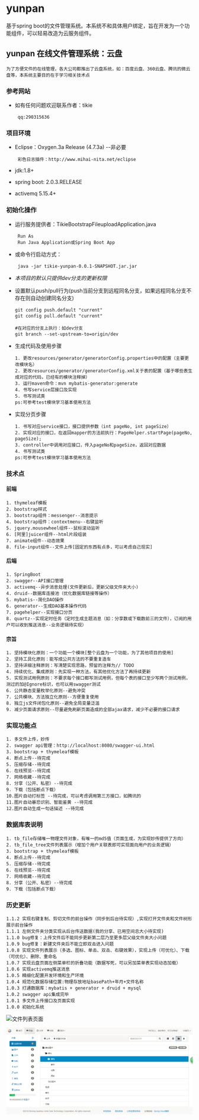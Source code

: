 # yunpan
基于spring boot的文件管理系统。本系统不和具体用户绑定，旨在开发为一个功能组件，可以轻易改造为云服务组件。

## yunpan 在线文件管理系统：云盘
    
    为了方便文件的在线管理，各大公司都推出了云盘系统，如：百度云盘、360云盘、腾讯的微云盘等，本系统主要目的在于学习相关技术点

### 参考网站
 
 + 如有任何问题欢迎联系作者：tikie
 
        qq:290315636
    
### 项目环境
 - Eclipse：Oxygen.3a Release (4.7.3a) --非必要
 
        彩色日志插件：http://www.mihai-nita.net/eclipse
 - jdk:1.8+
 - spring boot: 2.0.3.RELEASE
 - activemq 5.15.4+

### 初始化操作
 
 + 运行服务提供者：TikieBootstrapFileuploadApplication.java
    
        Run As
        Run Java Application或Spring Boot App
 + 或命令行启动方式：
 
        java -jar tikie-yunpan-0.0.1-SNAPSHOT.jar.jar

 + *本项目的默认只提供dev分支的更新权限*
 
 + 设置默认push/pull行为(push当前分支到远程同名分支，如果远程同名分支不存在则自动创建同名分支)
    
       git config push.default "current"
       git config pull.default "current"
       
       #在对应的分支上执行：如dev分支
       git branch --set-upstream-to=origin/dev
       
 + 生成代码及使用步骤
 
       1. 更改resources/generator/generatorConfig.properties中的配置（主要更改模块名）
       2. 更改resources/generator/generatorConfig.xml关于表的配置（基于哪些表生成对应的代码，已经有的模块注释掉）
       3. 运行maven命令：mvn mybatis-generator:generate
       4. 书写service层接口及实现
       5. 书写测试类
       ps:可参考test模块学习基本使用方法
 
 
 + 实现分页步骤
 
       1. 书写对应service接口，接口提供参数（int pageNo, int pageSize）
       2. 实现对应的接口，在返回mapper的方法前执行：PageHelper.startPage(pageNo, pageSize);
       3. controller中调用对应接口，传入pageNo和pageSize，返回对应数据
       4. 书写测试类
       ps:可参考test模块学习基本使用方法


### 技术点
#### 前端
	1. thymeleaf模板
	2. bootstrap样式
	3. bootstrap组件：messenger--消息提示
	4. bootstrap组件：contextmenu--右键监听
	5. jquery.mousewheel组件--鼠标滚动监听 
	6. [阿里]juicer组件--html片段组装
	7. animate组件--动态效果
	8. file-input组件--文件上传[固定的东西有点多，可以考虑自己现实]

#### 后端
	1. SpringBoot
	2. swagger--API接口管理
	3. activemq--异步消息处理(文件更新后，更新父级文件夹大小)
	4. druid--数据库连接池（优化数据库链接等操作）
	5. mybatis--简化DAO操作
	6. generator--生成DAO基本操作代码
	7. pagehelper--实现接口分页
	8. quartz--实现定时任务（定时生成主题消息（如：分享数或下载数前三的文件），订阅的用户可以收到推送消息--业务逻辑待实现）


#### 宗旨
	1. 坚持模块化原则：一个功能一个模块[整个云盘为一个功能，为了其他项目的使用]
	2. 坚持工具化原则：能写成公共方法的不要重复造车
	3. 坚持详细注释原则：写清楚实现思路，预留的注释为// TODO
	4. 持续优化、集成原则：先实现一种方法，有其他优化方法了再持续更新
	5. 实现测试用例原则：不要求每个接口都写测试用例，但每个表的接口至少写两个测试用例，测过的加@Ignore标识，也可以用swagger测试
	6. 公共静态变量枚举化原则--避免冲突
	7. 公共模块、方法独立化原则--方便重复使用
	8. 独立js文件闭包化原则--避免全局变量泛滥
	9. 减少页面请求原则--尽量避免刷新页面造成的全部ajax请求，减少不必要的接口请求

### 实现功能点
    1. 多文件上传，妙传
    2. swagger api管理：http://localhost:8080/swagger-ui.html
    3. bootstrap + thymeleaf模板
    4. 断点上传--待完成
    5. 压缩存储--待完成
    6. 在线预览--待完成
    7. 网络收藏--待完成
    8. 分享（公开、私密）--待完成
    9. 下载（包括断点下载）
    10.图片自动打标签 --待完成，可以考虑调用第三方接口，如腾讯的
    11.图片自动暴恐识别、智能鉴黄 --待完成
    12.图片自动生成一句话描述 --待完成
  
### 数据库表说明
    1. tb_file存储唯一物理文件对象，有唯一的md5值（页面生成，为实现妙传提供了方向）
    2. tb_file_tree文件列表展示（增加个用户关联表即可实现面向用户的业务逻辑）
    3. bootstrap + thymeleaf模板
    4. 断点上传--待完成
    5. 压缩存储--待完成
    6. 在线预览--待完成
    7. 网络收藏--待完成
    8. 分享（公开、私密）--待完成
    9. 下载（包括断点下载）
      
### 历史更新
    
    1.1.2 实现右键复制、剪切文件的前台操作（同步到后台待实现）,实现打开文件夹和文件树形展示前台操作
    1.1.1 左侧文件夹分类实现从后台传送数据(我的分享、已用空间总大小待实现)
    1.1.0 bug修复：上传文件后不能同步更新第二层乃至更多层父级文件夹大小问题
    1.0.9 bug修复：新建文件夹后不能立即双击进入问题
    1.0.8 实现文件列表展示（多选、图标、单击、双击、右键效果），实现上传（可优化）、下载（可优化）、删除、重命名
    1.0.7 实现云盘页面左侧菜单栏的折叠功能（数据写死，可以另加菜单表实现动态加载）
    1.0.6 实现activemq推送消息
    1.0.5 精细化配置开发环境和生产环境
    1.0.4 规范化数据存储位置:物理存放地址basePath+年月+文件名称
    1.0.3 打通数据库：mybatis + generator + druid + mysql
    1.0.2 swagger api集成完毕
    1.0.1 多文件上传接口及页面实现
    1.0.0 初始化系统


![文件列表页面](http://qpic.cn/q8hedIsra "文件列表列表展示页面")

![文件列表页面](https://github.com/290315636/yunpan/raw/master/src/main/resources/static/img/psb.png "文件列表打开文件夹页面")

    